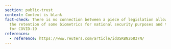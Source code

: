 ```yaml
---
section: public-trust
context: Context is blank
fact-check: There is no connection between a piece of legislation allowing for
  the retention of some biometrics for national security purposes and testing
  for COVID-19
references:
  - reference: https://www.reuters.com/article/idUSKBN26837N/
---
```


